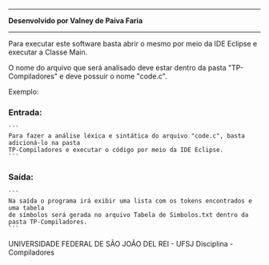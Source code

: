 ******************************************
**Desenvolvido por Valney de Paiva Faria**
******************************************

Para executar este software basta abrir o mesmo por meio da IDE Eclipse e executar a 
Classe Main.

O nome do arquivo que será analisado deve estar dentro da pasta "TP-Compiladores" e deve 
possuir o nome "code.c".
	
Exemplo:
	
### Entrada:
	```
	Para fazer a análise léxica e sintática do arquivo "code.c", basta adicioná-lo na pasta 
	TP-Compiladores e executar o código por meio da IDE Eclipse.
	```
### Saída:
	```
	Na saída o programa irá exibir uma lista com os tokens encontrados e uma tabela
	de símbolos será gerada no arquivo Tabela de Simbolos.txt dentro da pasta TP-Compiladores.
	```

UNIVERSIDADE FEDERAL DE SÃO JOÃO DEL REI - UFSJ
	Disciplina - Compiladores
